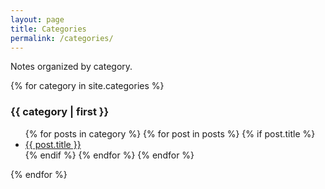 ```yaml
---
layout: page
title: Categories
permalink: /categories/
---
```


<p>Notes organized by category.</p>

{% for category in site.categories %}

### {{ category | first }}

<ul>
{% for posts in category %}
  {% for post in posts %}
    {% if post.title %}
    <li><a href="{{ site.baseurl}}{{ post.url }}">{{ post.title }}</a></li>
    {% endif %}
  {% endfor %}
{% endfor %}
</ul>

{% endfor %}